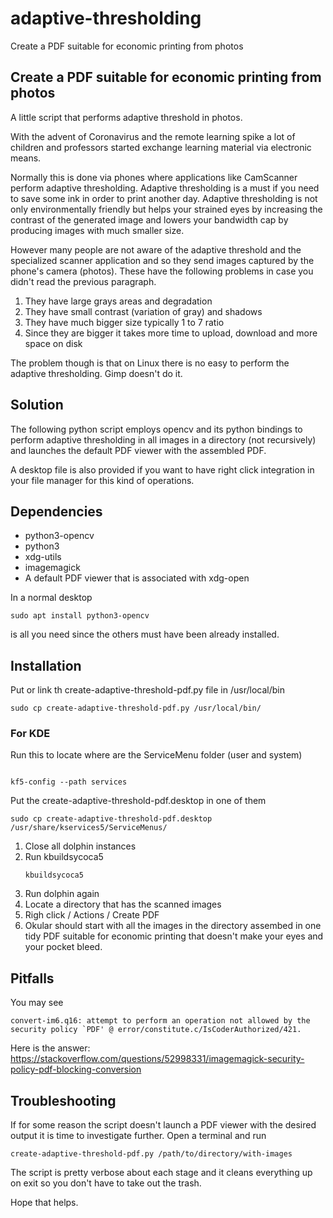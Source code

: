 # adaptive-thresholding
Create a PDF suitable for economic printing from photos

## Create a PDF suitable for economic printing from photos

A little script that performs adaptive threshold in photos.

With the advent of Coronavirus and the remote learning spike a lot of
children and professors started exchange learning material via electronic
means.

Normally this is done via phones where applications like CamScanner perform
adaptive thresholding.  Adaptive thresholding is a must if you need to save
some ink in order to print another day.  Adaptive thresholding is not only
environmentally friendly but helps your strained eyes by increasing the
contrast of the generated image and lowers your bandwidth cap by producing
images with much smaller size.

However many people are not aware of the adaptive threshold and the
specialized scanner application and so they send images captured by
the phone's camera (photos). These have the following problems in
case you didn't read the previous paragraph.

1. They have large grays areas and degradation
2. They have small contrast (variation of gray) and shadows
3. They have much bigger size typically 1 to 7 ratio
4. Since they are bigger it takes more time to upload, download and more
space on disk

The problem though is that on Linux there is no easy to perform the
adaptive thresholding. Gimp doesn't do it.

## Solution

The following python script employs opencv and its python bindings
to perform adaptive thresholding in all images in a directory
(not recursively) and launches the default PDF viewer with the
assembled PDF.

A desktop file is also provided if you want to have right click integration
in your file manager for this kind of operations.

## Dependencies

* python3-opencv
* python3
* xdg-utils
* imagemagick
* A default PDF viewer that is associated with xdg-open

In a normal desktop

```
sudo apt install python3-opencv
```

is all you need since the others must have been already installed.

## Installation

Put or link th create-adaptive-threshold-pdf.py file in /usr/local/bin

```
sudo cp create-adaptive-threshold-pdf.py /usr/local/bin/
```

### For KDE

Run this to locate where are the ServiceMenu folder (user and system)

```

kf5-config --path services
```

Put the create-adaptive-threshold-pdf.desktop in one of them

```
sudo cp create-adaptive-threshold-pdf.desktop /usr/share/kservices5/ServiceMenus/
```

1. Close all dolphin instances
1. Run kbuildsycoca5
    ```
    kbuildsycoca5
    ```
1. Run dolphin again
1. Locate a directory that has the scanned images
1. Righ click / Actions / Create PDF
1. Okular should start with all the images in the directory assembed in one tidy PDF
suitable for economic printing that doesn't make your eyes and your pocket
bleed.


## Pitfalls

You may see

```
convert-im6.q16: attempt to perform an operation not allowed by the security policy `PDF' @ error/constitute.c/IsCoderAuthorized/421.
```

Here is the answer: https://stackoverflow.com/questions/52998331/imagemagick-security-policy-pdf-blocking-conversion

## Troubleshooting

If for some reason the script doesn't launch a PDF viewer with the desired output it is time to investigate further. Open a terminal and run

```
create-adaptive-threshold-pdf.py /path/to/directory/with-images
```

The script is pretty verbose about each stage and it cleans everything up on exit so you don't have to take out the trash.

Hope that helps.
